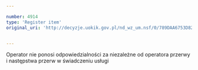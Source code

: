 ```yaml
---

number: 4914
type: 'Register item'
original_uri: 'http://decyzje.uokik.gov.pl/nd_wz_um.nsf/0/789DAA6753D82D50C1257B8D0039019E?OpenDocument'


---
```


Operator nie ponosi odpowiedzialności za niezależne od operatora przerwy i następstwa przerw w świadczeniu usługi
